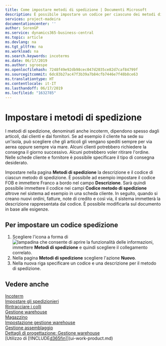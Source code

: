```yaml
---
title: Come impostare metodi di spedizione | Documenti Microsoft
description: È possibile impostare un codice per ciascuno dei metodi di spedizione offerti e immettere informazioni relative a ognuno di essi.
services: project-madeira
documentationcenter: ''
author: SorenGP
ms.service: dynamics365-business-central
ms.topic: article
ms.devlang: na
ms.tgt_pltfrm: na
ms.workload: na
ms.search.keywords: incoterms
ms.date: 06/17/2019
ms.author: sgroespe
ms.openlocfilehash: 7248f49e92db98cec047d2035ce82d7caf84799f
ms.sourcegitcommit: 6dc83b27ac47f3b39a7b84cfb7446e7f48b8ce63
ms.translationtype: HT
ms.contentlocale: it-IT
ms.lasthandoff: 06/17/2019
ms.locfileid: "1632785"
---
```

# <a name="set-up-shipment-methods"></a>Impostare i metodi di spedizione
I metodi di spedizione, denominati anche incoterm, dipendono spesso dagli articoli, dai clienti e dai fornitori. Se ad esempio il cliente ha sede su un'isola, può scegliere che gli articoli gli vengano spediti sempre per via aerea oppure sempre via mare. Alcuni clienti potrebbero richiedere la consegna il giorno successivo. Alcuni potrebbero voler ritirare l'ordine. Nelle schede cliente e fornitore è possibile specificare il tipo di consegna desiderato.

Impostare nella pagina **Metodi di spedizione** la descrizione e il codice di ciascun metodo di spedizione. È possibile ad esempio impostare il codice FOB e immettere Franco a bordo nel campo **Descrizione**. Sarà quindi possibile immettere il codice nei campi **Codice metodo di spedizione** altrove nel sistema ad esempio in una scheda cliente. In seguito, quando si creano nuovi ordini, fatture, note di credito e così via, il sistema immetterà la descrizione rappresentata dal codice. È possibile modificarla sul documento in base alle esigenze.

## <a name="to-set-up-a-shipment-code"></a>Per impostare un codice spedizione
1. Scegliere l'icona a forma di ![lampadina che consente di aprire la funzionalità delle informazioni](media/ui-search/search_small.png "Informazioni sull'operazione che si desidera eseguire"), immettere **Metodi di spedizione** e quindi scegliere il collegamento correlato.
2. Nella pagina **Metodi di spedizione** scegliere l'azione **Nuovo**.
3. Nella nuova riga specificare un codice e una descrizione per il metodo di spedizione.

## <a name="see-also"></a>Vedere anche
[Incoterm](https://iccwbo.org/resources-for-business/incoterms-rules)  
[Impostare gli spedizionieri](sales-how-to-set-up-shipping-agents.md)  
[Rintracciare i colli](sales-how-track-packages.md)    
[Gestione warehouse](warehouse-manage-warehouse.md)  
[Magazzino](inventory-manage-inventory.md)  
[Impostazione gestione warehouse](warehouse-setup-warehouse.md)     
[Gestione assemblaggio](assembly-assemble-items.md)    
[Dettagli di progettazione: Gestione warehouse](design-details-warehouse-management.md)  
[Utilizzo di [!INCLUDE[d365fin](includes/d365fin_md.md)]](ui-work-product.md)  
